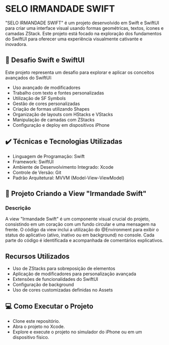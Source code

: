 # SELO IRMANDADE SWIFT

"SELO IRMANDADE SWIFT" é um projeto desenvolvido em Swift e SwiftUI para criar uma interface visual usando formas geométricas, textos, ícones e camadas ZStack. Este projeto está focado na exploração dos fundamentos do SwiftUI para oferecer uma experiência visualmente cativante e inovadora.

## 🚀 Desafio Swift e SwiftUI

Este projeto representa um desafio para explorar e aplicar os conceitos avançados do SwiftUI:

- Uso avançado de modificadores
- Trabalho com texto e fontes personalizadas
- Utilização de SF Symbols
- Gestão de cores personalizadas
- Criação de formas utilizando Shapes
- Organização de layouts com HStacks e VStacks
- Manipulação de camadas com ZStacks
- Configuração e deploy em dispositivos iPhone

## ✔️ Técnicas e Tecnologias Utilizadas

- Linguagem de Programação: Swift
- Framework: SwiftUI
- Ambiente de Desenvolvimento Integrado: Xcode
- Controle de Versão: Git
- Padrão Arquitetural: MVVM (Model-View-ViewModel)

## 🎨  Projeto Criando a View "Irmandade Swift"
### Descrição

A view "Irmandade Swift" é um componente visual crucial do projeto, consistindo em um coração com um fundo circular e uma mensagem na frente. 
O código da view inclui a utilização do @Environment para exibir o status do aplicativo (ativo, inativo ou em background) no console. Cada 
parte do código é identificada e acompanhada de comentários explicativos.

## Recursos Utilizados

   - Uso de ZStacks para sobreposição de elementos
   - Aplicação de modificadores para personalização avançada
   - Extensões de funcionalidades do SwiftUI
   - Configuração de background
   - Uso de cores customizadas definidas no Assets

## 💻 Como Executar o Projeto

- Clone este repositório.
- Abra o projeto no Xcode.
-  Explore e execute o projeto no simulador do iPhone ou em um dispositivo físico.
  
 

